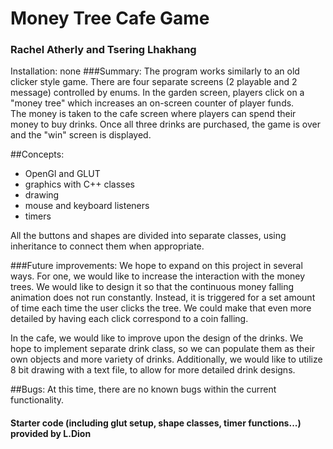 # Money Tree Cafe Game
### Rachel Atherly and Tsering Lhakhang 

Installation: none
###Summary: 
The program works similarly to an old clicker style game.  There are four separate screens (2 playable and 2 message) controlled by enums.
In the garden screen, players click on a "money tree" which increases an on-screen counter of player funds.  
The money is taken to the cafe screen where players can spend their money to buy drinks.
Once all three drinks are purchased, the game is over and the "win" screen is displayed.

##Concepts:
- OpenGl and GLUT
- graphics with C++ classes
- drawing
- mouse and keyboard listeners
- timers

All the buttons and shapes are divided into separate classes, using inheritance to connect them when appropriate.

###Future improvements: 
We hope to expand on this project in several ways.  For one, we would like to increase the interaction with the money trees.  We would like
to design it so that the continuous money falling animation does not run constantly.  Instead, it is triggered for a set amount of time
each time the user clicks the tree.  We could make that even more detailed by having each click correspond to a coin falling.

In the cafe, we would like to improve upon the design of the drinks.  We hope to implement separate drink class, so we can populate
them as their own objects and more variety of drinks.  Additionally, we would like to utilize 8 bit drawing with a text file, to allow for
more detailed drink designs.

##Bugs: 
At this time, there are no known bugs within the current functionality.

#### Starter code (including glut setup, shape classes, timer functions...) provided by L.Dion